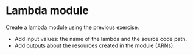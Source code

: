 # Lambda module
Create a lambda module using the previous exercise.
- Add input values: the name of the lambda and the source code path.
- Add outputs about the resources created in the module (ARNs).
